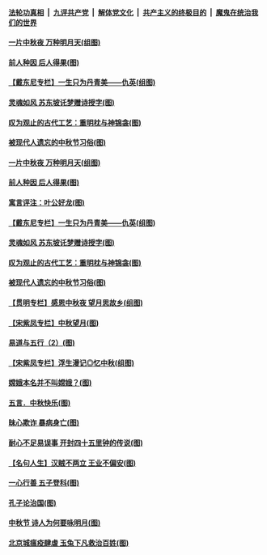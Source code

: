 

####  [法轮功真相](../../../../basic/blob/master/README.md?t=10041102) &nbsp;|&nbsp; [九评共产党](../../../../9ping.md/blob/master/README.md?t=10041102) &nbsp;|&nbsp; [解体党文化](../../../../jtdwh.md/blob/master/README.md?t=10041102)  &nbsp;|&nbsp; [共产主义的终极目的](../../../../gczydzjmd.md/blob/master/README.md?t=10041102) &nbsp;|&nbsp; [魔鬼在统治我们的世界](../../../../mgztzwmdsj.md/blob/master/README.md?t=10041102) 

#### [一片中秋夜 万种明月天(组图)](../pages/p7/947294.md?t=10041102) 

#### [前人种因 后人得果(图)](../pages/p7/948022.md?t=10041102) 

#### [【戴东尼专栏】一生只为丹青美——仇英(组图)](../pages/p7/944023.md?t=10041102) 

#### [灵魂如风 苏东坡讬梦赠诗授字(图)](../pages/p7/947859.md?t=10041102) 

#### [叹为观止的古代工艺：重明枕与神锦衾(图)](../pages/p7/947819.md?t=10041102) 

#### [被现代人遗忘的中秋节习俗(图)](../pages/p7/947855.md?t=10041102) 

#### [一片中秋夜 万种明月天(组图)](../pages/p7/947294.md?t=10041102) 

#### [前人种因 后人得果(图)](../pages/p7/948022.md?t=10041102) 

#### [寓言评注：叶公好龙(图)](../pages/p7/948018.md?t=10041102) 

#### [【戴东尼专栏】一生只为丹青美——仇英(组图)](../pages/p7/944023.md?t=10041102) 

#### [灵魂如风 苏东坡讬梦赠诗授字(图)](../pages/p7/947859.md?t=10041102) 

#### [叹为观止的古代工艺：重明枕与神锦衾(图)](../pages/p7/947819.md?t=10041102) 

#### [被现代人遗忘的中秋节习俗(图)](../pages/p7/947855.md?t=10041102) 

#### [【贯明专栏】感恩中秋夜 望月思故乡(组图)](../pages/p7/946621.md?t=10041102) 

#### [【宋紫凤专栏】中秋望月(图)](../pages/p7/947781.md?t=10041102) 

#### [易道与五行（2）(图)](../pages/p7/947655.md?t=10041102) 

#### [【宋紫凤专栏】浮生漫记◎忆中秋(组图)](../pages/p7/946829.md?t=10041102) 

#### [嫦娥本名并不叫嫦娥？(图)](../pages/p7/947731.md?t=10041102) 

#### [五言．中秋快乐(图)](../pages/p7/947732.md?t=10041102) 

#### [昧心欺诈 暴病身亡(图)](../pages/p7/947378.md?t=10041102) 

#### [耐心不足易误事 开封四十五里钟的传说(图)](../pages/p7/947634.md?t=10041102) 

#### [【名句人生】汉贼不两立 王业不偏安(图)](../pages/p7/947564.md?t=10041102) 

#### [一心行善 五子登科(图)](../pages/p7/947377.md?t=10041102) 

#### [孔子论治国(图)](../pages/p7/947334.md?t=10041102) 

#### [中秋节 诗人为何要咏明月(图)](../pages/p7/947465.md?t=10041102) 

#### [北京城瘟疫肆虐 玉兔下凡救治百姓(图)](../pages/p7/947538.md?t=10041102) 

